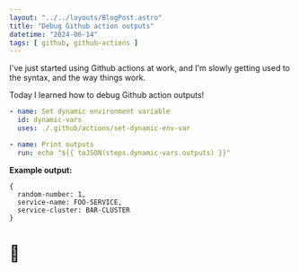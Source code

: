 ```yaml
---
layout: "../../layouts/BlogPost.astro"
title: "Debug Github action outputs"
datetime: "2024-06-14"
tags: [ github, github-actions ]
---
```


I've just started using Github actions at work, and I'm slowly getting used to the syntax, and the way things work. 

Today I learned how to debug Github action outputs!

```yaml
- name: Set dynamic environment variable
  id: dynamic-vars
  uses: ./.github/actions/set-dynamic-env-var

- name: Print outputs
  run: echo "${{ toJSON(steps.dynamic-vars.outputs) }}"
```

**Example output:**
```
{
  random-number: 1,
  service-name: FOO-SERVICE,
  service-cluster: BAR-CLUSTER
}
```

# 🐛
